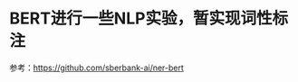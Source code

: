 BERT进行一些NLP实验，暂实现词性标注
====================================


参考：<https://github.com/sberbank-ai/ner-bert>